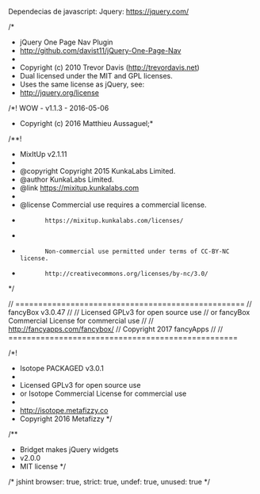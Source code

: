 Dependecias de javascript:
Jquery:
https://jquery.com/

/*
 * jQuery One Page Nav Plugin
 * http://github.com/davist11/jQuery-One-Page-Nav
 *
 * Copyright (c) 2010 Trevor Davis (http://trevordavis.net)
 * Dual licensed under the MIT and GPL licenses.
 * Uses the same license as jQuery, see:
 * http://jquery.org/license
 
 /*! WOW - v1.1.3 - 2016-05-06
* Copyright (c) 2016 Matthieu Aussaguel;*

/**!
 * MixItUp v2.1.11
 *
 * @copyright Copyright 2015 KunkaLabs Limited.
 * @author    KunkaLabs Limited.
 * @link      https://mixitup.kunkalabs.com
 *
 * @license   Commercial use requires a commercial license.
 *            https://mixitup.kunkalabs.com/licenses/
 *
 *            Non-commercial use permitted under terms of CC-BY-NC license.
 *            http://creativecommons.org/licenses/by-nc/3.0/
 */
 
 // ==================================================
// fancyBox v3.0.47
//
// Licensed GPLv3 for open source use
// or fancyBox Commercial License for commercial use
//
// http://fancyapps.com/fancybox/
// Copyright 2017 fancyApps
//
// ==================================================

/*!
 * Isotope PACKAGED v3.0.1
 *
 * Licensed GPLv3 for open source use
 * or Isotope Commercial License for commercial use
 *
 * http://isotope.metafizzy.co
 * Copyright 2016 Metafizzy
 */

/**
 * Bridget makes jQuery widgets
 * v2.0.0
 * MIT license
 */

/* jshint browser: true, strict: true, undef: true, unused: true */
